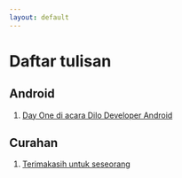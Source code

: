 ```yaml
---
layout: default
---
```


# Daftar tulisan

## Android
1. [Day One di acara Dilo Developer Android](./post/android/dayonediloandroid)

## Curahan
1. [Terimakasih untuk seseorang](./post/curahan/terimakasih)